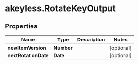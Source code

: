 # akeyless.RotateKeyOutput

## Properties

Name | Type | Description | Notes
------------ | ------------- | ------------- | -------------
**newItemVersion** | **Number** |  | [optional] 
**nextRotationDate** | **Date** |  | [optional] 


